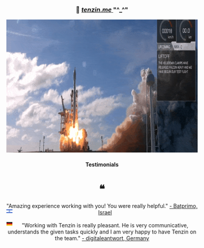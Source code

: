 <!-- ### Hi there 👋

### “love the life you live. live the life you love.” :blush:  -->

<div align="center">
 
  ###  :vulcan_salute:   <a target="_blank" rel="noopener noreferrer" href="https://gyurmey.dev/">  **_tenzin.me_**   </a> "^_^"

<!-- </div> -->
<!-- <br/> -->
<!-- <div align="center"> -->

<!-- <img src="./ninja.gif" alt="naruto"   > -->
<img src="./rocket.gif" alt="loading" width="100%" height="350px" >

<p align="center">
  <!-- <img width="48%" src="https://github-readme-stats.vercel.app/api?username=gyurmey&show_icons=true&theme=tokyonight" /> -->
</p>
 <!-- <img width="48%" src="https://github-readme-streak-stats.herokuapp.com/?user=gyurmey&theme=tokyonight" /> -->
<h4 align="center">Testimonials</h4>
<h1 align="center">❝</h1> 

<!--
<table>
  <tr>
    <th>Message</th>
    <th>Author</th>
  </tr>
  <tr>
    <td>
    "He worked project oriented and independent according to specifications and learned the process workflow (research and conception, logic design, layout design, programming). Tenzin Gyurmey was always friendly and courteous to his colleagues. He fulfilled all tasks reliably and to our complete satisfaction. We thank him for the work at Rapidfacture and wish Tenzin Gyurmey a good start in his professional life. We would be happy to welcome Mr. Tenzin Gyurmey to our company again."</td>
    <td><a target="_blank" href="#">- Felix Furtmayr, CEO, Rapidfacture GmbH</a></td> -->

  </tr> 

  <tr>
    <td>
    "Amazing experience working with you! You were really helpful."</td>
    <td><a target="_blank" href="#">- Batprimo, Israel</a>
<img align="left"  width="16px" src="./israel.png" />
    </td> 
  </tr> 
<br/>
<br/>
  
<img align="left"  width="16px" src="./german.jpg" />

  <tr>
    <td>
    "Working with Tenzin is really pleasant. He is very communicative, understands the given tasks quickly and I am very happy to have Tenzin on the team."</td>
    <td><a target="_blank" href="#">- digitaleantwort, Germany</a>
    </td> 
  </tr> 
  
  
</table>  
<!-- 
[![Gyurmey's github stats](https://github-readme-stats.vercel.app/api?username=gyurmey&theme=blue-green)](https://github.com/gyurmey/github-readme-stats) -->

<!-- [![Sparkline](https://stars.medv.io/Naereen/badges.svg)](https://stars.medv.io/Naereen/badges) -->

<!-- [![Sparkline](https://stars.medv.io/gyurmey/badges.svg)](https://stars.medv.io/gyurmey/badges) -->

<!-- [![Gyurmey's top languages](https://github-readme-stats.vercel.app/api/top-langs/?username=gyurmey&theme=blue-green)](https://github.com/gyurmey/github-readme-stats) -->

<!--
[![Gyurmey's github streak](https://github-readme-streak-stats.herokuapp.com/?user=gyurmey&theme=blue-green)](https://github.com/gyurmey/github-readme-streak-stats) -->

</div>
<!-- width="900px" height="200px"  -->

<!--
<br />

### hii:

<img align="left"  width="16px" src="https://raw.githubusercontent.com/github/explore/80688e429a7d4ef2fca1e82350fe8e3517d3494d/topics/react/react.png" />
<img align="left"  width="16px" src="https://raw.githubusercontent.com/github/explore/80688e429a7d4ef2fca1e82350fe8e3517d3494d/topics/vue/vue.png" />
<img align="left"  width="16px" src="https://raw.githubusercontent.com/github/explore/80688e429a7d4ef2fca1e82350fe8e3517d3494d/topics/angular/angular.png" />
<img align="left" width="16px" src="https://raw.githubusercontent.com/github/explore/80688e429a7d4ef2fca1e82350fe8e3517d3494d/topics/javascript/javascript.png" />
<img align="left" width="16px" src="https://raw.githubusercontent.com/github/explore/80688e429a7d4ef2fca1e82350fe8e3517d3494d/topics/sql/sql.png" />
<img align="left" width="16px" src="https://raw.githubusercontent.com/github/explore/80688e429a7d4ef2fca1e82350fe8e3517d3494d/topics/mysql/mysql.png" />
<img align="left"  width="16px" src="https://raw.githubusercontent.com/github/explore/80688e429a7d4ef2fca1e82350fe8e3517d3494d/topics/mongodb/mongodb.png" />


<img align="left"  width="16px" src="https://raw.githubusercontent.com/github/explore/80688e429a7d4ef2fca1e82350fe8e3517d3494d/topics/php/php.png" />
<img align="left"  width="16px" src="https://raw.githubusercontent.com/github/explore/80688e429a7d4ef2fca1e82350fe8e3517d3494d/topics/python/python.png" />
<img align="left"  width="16px" src="https://raw.githubusercontent.com/github/explore/80688e429a7d4ef2fca1e82350fe8e3517d3494d/topics/rails/rails.png" />
<img align="left" width="16px" src="https://raw.githubusercontent.com/github/explore/80688e429a7d4ef2fca1e82350fe8e3517d3494d/topics/typescript/typescript.png" />

<img align="left"  width="16px" src="https://raw.githubusercontent.com/github/explore/80688e429a7d4ef2fca1e82350fe8e3517d3494d/topics/redux/redux.png" />

<img align="left"  width="16px" src="https://raw.githubusercontent.com/github/explore/80688e429a7d4ef2fca1e82350fe8e3517d3494d/topics/ruby/ruby.png" />

<img align="left"  width="16px" src="https://raw.githubusercontent.com/github/explore/80688e429a7d4ef2fca1e82350fe8e3517d3494d/topics/express/express.png" />

<img  align="left" width="16px" src="https://raw.githubusercontent.com/github/explore/80688e429a7d4ef2fca1e82350fe8e3517d3494d/topics/bootstrap/bootstrap.png" />

<img align="left" width="16px" src="https://raw.githubusercontent.com/github/explore/80688e429a7d4ef2fca1e82350fe8e3517d3494d/topics/symfony/symfony.png" />

<img align="left" width="16px" src="https://raw.githubusercontent.com/github/explore/80688e429a7d4ef2fca1e82350fe8e3517d3494d/topics/java/java.png" />


<img align="left" width="16px" src="https://raw.githubusercontent.com/github/explore/80688e429a7d4ef2fca1e82350fe8e3517d3494d/topics/docker/docker.png" />



<br />
<br />
-->

<!--
**gyurmey/gyurmey** is a ✨ _special_ ✨ repository because its `README.md` (this file) appears on your GitHub profile.

Here are some ideas to get you started:

- 🔭 I’m currently working on ...
- 🌱 I’m currently learning ...
- 👯 I’m looking to collaborate on ...
- 🤔 I’m looking for help with ...
- 💬 Ask me about ...
- 📫 How to reach me: ...
- 😄 Pronouns: ...
- ⚡ Fun fact: ...
-->

